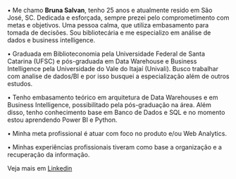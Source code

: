• Me chamo <b>Bruna Salvan</b>, tenho 25 anos e atualmente resido em São José, SC.
Dedicada e esforçada, sempre prezei pelo comprometimento com metas e objetivos. Uma pessoa calma, que utiliza embasamento para tomada de decisões.
Sou bibliotecária e me especializo em análise de dados e business intelligence.

• Graduada em Biblioteconomia pela Universidade Federal de Santa Catarina (UFSC) e pós-graduada em Data Warehouse e Business Intelligence pela Universidade do Vale do Itajaí (Univali). Busco trabalhar com analise de dados/BI e por isso busquei a especialização além de outros estudos.

• Tenho embasamento teórico em arquitetura de Data Warehouses e em Business Intelligence, possibilitado pela pós-graduação na área. Além disso, tenho conhecimento base em Banco de Dados e SQL e no momento estou aprendendo Power BI e Python.

• Minha meta profissional é atuar com foco no produto e/ou Web Analytics.

• Minhas experiências profissionais tiveram como base a organização e a recuperação da informação. 

Veja mais em [Linkedin](https://www.linkedin.com/in/brunasalvan)

<!---
brunavlas/brunavlas is a ✨ special ✨ repository because its `README.md` (this file) appears on your GitHub profile.
You can click the Preview link to take a look at your changes.
--->
